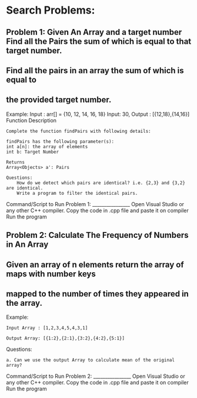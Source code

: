 # Search Problems:

## Problem 1: Given An Array and a target number Find all the Pairs the sum of which is equal to that target number.
## Find all the pairs in an array the sum of which is equal to
## the provided target number.

Example:
    Input : arr[] = {10, 12, 14, 16, 18}
    Input: 30,
    Output : [{12,18},{14,16}]
    Function Description

    Complete the function findPairs with following details:

    findPairs has the following parameter(s):
    int a[n]: the array of elements
    int b: Target Number

    Returns
    Array<Objects> a': Pairs

    Questions:
        How do we detect which pairs are identical? i.e. {2,3} and {3,2} are identical.
        Write a program to filter the identical pairs.


Command/Script to Run Problem 1: ________________ 
Open Visual Studio or any other C++ compiler.
Copy the code in .cpp file and paste it on compiler
Run the program

## Problem 2: Calculate The Frequency of Numbers in An Array
## Given an array of n elements return the array of maps with number keys
## mapped to the number of times they appeared in the array.

Example:

    Input Array : [1,2,3,4,5,4,3,1]

    Output Array: [{1:2},{2:1},{3:2},{4:2},{5:1}]

Questions:

    a. Can we use the output Array to calculate mean of the original array?



Command/Script to Run Problem 2: ________________ 
Open Visual Studio or any other C++ compiler.
Copy the code in .cpp file and paste it on compiler
Run the program
